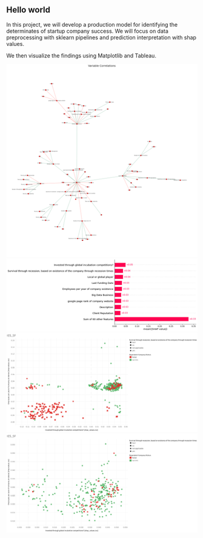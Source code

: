 ## Hello world

<p>
In this project, we will develop a production model for identifying the determinates of startup company success. We will focus on data preprocessing with sklearn pipelines and prediction interpretation with shap values.</p>

We then visualize the findings using Matplotlib and Tableau.

![Correlation Map](./Assets/SS_NetworkGraph.png "Correlation Network Map")
![Shap Importance](./Assets/Shap.png "Shap Importance")
![Success determinates](./Assets/IES_SF_all.png "Success determinates")
![Success determinates subset zoomed](./Assets/IES_SF_subset.png "Success determinates Subset Zoomed")

